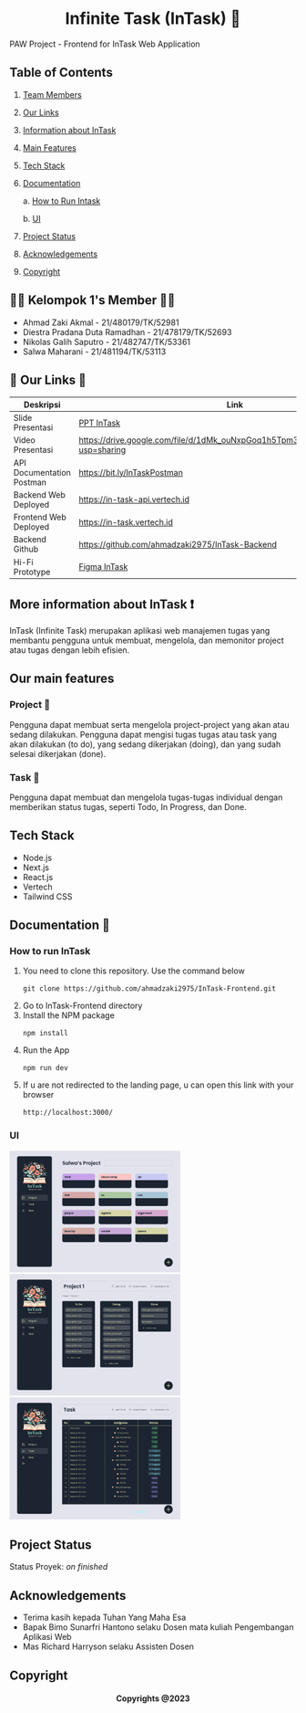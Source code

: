 <h1 align="center"> Infinite Task (InTask) 📄 </h1>
PAW Project - Frontend for InTask Web Application

## Table of Contents
1. [Team Members](#team-members)
2. [Our Links](#our-links)
3. [Information about InTask](#information)
4. [Main Features](#main-feature)
5. [Tech Stack](#tech-stack)
6. [Documentation](#documentation)

   a. [How to Run Intask](#how-to-run)

   b. [UI](#ui)
8. [Project Status](#project-status)
9. [Acknowledgements](#acknowledgement)
10. [Copyright](#copyright)

<a name="team-members"></a>

## 👩🏻 Kelompok 1's Member 👦🏻 
- Ahmad Zaki Akmal - 21/480179/TK/52981
- Diestra Pradana Duta Ramadhan - 21/478179/TK/52693
- Nikolas Galih Saputro - 21/482747/TK/53361
- Salwa Maharani - 21/481194/TK/53113

<a name="our-links"></a>

## 🔗 Our Links 🔗
| Deskripsi | Link |
| --- | --- |
| Slide Presentasi | [PPT InTask](https://drive.google.com/file/d/1Wj2QnHq6RCv6jgqDbp2g9oAI6G16t5Bx/view?usp=sharing) |
| Video Presentasi | https://drive.google.com/file/d/1dMk_ouNxpGoq1h5Tpm3X6fRHWjIWWhG6/view?usp=sharing |
| API Documentation Postman | https://bit.ly/InTaskPostman |
| Backend Web Deployed | https://in-task-api.vertech.id |
| Frontend Web Deployed | https://in-task.vertech.id |
| Backend Github | https://github.com/ahmadzaki2975/InTask-Backend |
| Hi-Fi Prototype | [Figma InTask](https://www.figma.com/file/tCpRuH5zRwOenqGuYRNW0Y/hi-fi-project-paw?type=design&node-id=0%3A1&mode=design&t=ghpvIVc7NnBOLcb2-1) |

<a name="information"></a>

## More information about InTask ❗
InTask (Infinite Task) merupakan aplikasi web manajemen tugas yang membantu pengguna untuk membuat, mengelola, dan memonitor project atau tugas dengan lebih efisien.

<a name="main-feature"></a>

## Our main features
### Project 📃
Pengguna dapat membuat serta mengelola project-project yang akan atau sedang dilakukan. Pengguna dapat mengisi tugas tugas atau task yang akan dilakukan (to do), yang sedang dikerjakan (doing), dan yang sudah selesai dikerjakan (done).
### Task 📝
Pengguna dapat membuat dan mengelola tugas-tugas individual dengan memberikan status tugas, seperti Todo, In Progress, dan Done.

<a name="tech-stack"></a>

## Tech Stack
- Node.js
- Next.js
- React.js
- Vertech
- Tailwind CSS

<a name="documentation"></a>

## Documentation 📌

<a name="how-to-run"></a>

### How to run InTask
1. You need to clone this repository. Use the command below
   ````````````
   git clone https://github.com/ahmadzaki2975/InTask-Frontend.git
   ````````````
2. Go to InTask-Frontend directory
3. Install the NPM package
   ````````````
   npm install
   ````````````   
4. Run the App
   ````````````
   npm run dev
   ````````````
5. If u are not redirected to the landing page, u can open this link with your browser
   ````````````
   http://localhost:3000/
   ````````````

<a name="ui"></a>
### UI
<p float="left">
   <img src="/public/Dashboard.png/" width=300>
   <img src="/public/Project.png/" width=300>
   <img src="/public/Task.png/" width=300>
</p>

<a name="project-status">

## Project Status
Status Proyek: _on finished_

<a name="acknowledgements">

## Acknowledgements
- Terima kasih kepada Tuhan Yang Maha Esa
- Bapak Bimo Sunarfri Hantono selaku Dosen mata kuliah Pengembangan Aplikasi Web
- Mas Richard Harryson selaku Assisten Dosen  

<a name="copyright"></a>

## Copyright
<h4 align="center">
  Copyrights @2023
</h4>



